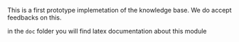This is a first prototype implemetation of the knowledge base.
We do accept feedbacks on this.

in the `doc` folder you will find latex documentation about this module